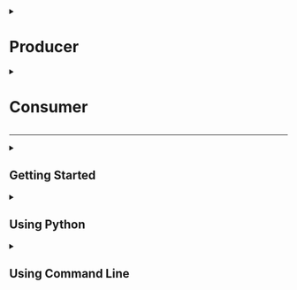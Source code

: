 <details>
  <summary><h1>Producer</h1></summary>
  
  <h3>Producers Influence Throughput via Partitions</h3>
  Producer client applications influence Kafka throughput scalability by distributing messages they produce across the available partitions assigned to the topic they are writing to.

  <br>

  <h4>Two Methods for Distributing Messages across Topic Partitions:</h4>
  <details>
    <summary><b>Message Key Hashing Algorithm</b></summary>
    <ul>
      <li><b>If a message key is specified</b> then the producer client performs a hash based calculation for aprtition assignment</li>
      <li>hash(key) % num partitions</li>
      <li>All messages that share the same key will be colocated in the same partition maintained in order of arrival to Kafka</li>
    </ul>
  </details>
  <details>
    <summary><b>Round Robin</b></summary>
    <ul>
      <li>If no message key is specified then the producer client distributes the messages it produces round robin style across the partitions</li>
    </ul>
  </details>
  
  <img src="./img/producer_high_level.png" title="Kafka Producer">

  <h3>Detailed Overview of Kafka Producer</h3>
  <img src="./img/producer_flow.png" title="Kafka Producer Overview">

  <li>By default, one record is sent at a time. ```batchsize``` can be changed to better utilize compute and network resources</li>
  
  <li>To prevent duplication of the same data due to Producer-Broker connection issues, set ```enable.idempotence``` = 1</li>
  
  <li>If data sequence is important, set ```max.in.inflight.request.per.connection``` = 1</li>
</details>

<details>
  <summary><h1>Consumer</h1></summary>
</details>

<hr>

<details>
  <summary><h2>Getting Started</h2></summary>  
  
  Within the directory:
  ### Start up docker-composer
  ```
  > docker-composer up -d
  ```
  ### Show state of composer
  ```
  > docker-compose ps
  ```
  ### Turn off docker environment
  ```
  > docker-composer down -v
  ```
</details>

<details>
  <summary><h2>Using Python</h2></summary>
  
  Start the Kafka Python file ```main.py``` using 
  ```
  > uvicorn main:app --reload
  ```
  
  Start a Consumer in a separate console
  ```
  > docker exec -it cli-tools kafka-console-consumer --bootstrap-server broker0:29092 --topic people.basic.python
  ```
  
  Calling a POST request configured in ```main.py```
  ```
  > http POST :8088/api/people count:=3
  ```
  The Consumer should should show any data if available.
</details>

<details>
  <summary><h2>Using Command Line</h2></summary>
  
  ### Topic Management via CLI within dockerized environment
  ```
  > docker-compose ps
  ```
  There should be a cli-tools container
  
  List Topics inside the Kafka environment
  ```
  > docker exec -it cli-tools kafka-topics --boostrap-server --list broker0:29092,broker1:29093,broker2:29094
  ```
  
  ### Create Topic
  Listing the partition and replication number will override the value specified inside the ```docker-composer.yml```
  ```
  > docker exec -it cli-tools kafka-topics --boostrap-server --create broker0:29092 --topic people --partitions 3 --replication-factor 3
  ```
  
  ### Describe Topics
  ```
  > docker exec -it cli-tools kafka-topics --boostrap-server --describe broker0:29092 --topic people
  ```
  
  ### Delete Topics 
  ```
  > docker exec -it cli-tools kafka-topics --boostrap-server --delete broker0:29092 --topic people
  ```
  
  ### Create Topic with different retention
  1 hour = 360000ms
  ```
  docker exec -it cli-tools kafka-topics --boostrap-server broker0:29092 --topic experiments --config rentention.ms=360000
  ```
  
  ### Describe configs
  ```
  > docker exec -it cli-tools kafka-configs --boostrap-server broker0:29092 --describe -- all --topic experiments
  ```
  
  ### Change Retention of a Topic
  Default retention periond is 2 weeks.
  ```
  > docker exec -it cli-tools kafka-configs --boostrap-server broker0:29092 --alter --entity-type topics --entity-name experiments --add-config retention.ms=500000
  ```
  
  ### Create compacted Topic 
  Topic name = experiments.latest (different name from experiments)
  ```
  > docker exec -it cli-tools kafka-topics --boostrap-server broker0:29092 --create --topic experiments.latest -config cleanup.policy=compact
  ```
  
  <hr>
  
  # Producer & Consumer API
  
  ### Start Producer
  ```
  > docker exec -it cli-tools kafka-console-producer --bootstrap-server broker0:29092 --topic people
  ```
  ### Start Consumer
  ```
  > docker exec -it cli-tools kafka-console-consumer --bootstrap-server broker0:29092 --topic people --from-beginning
  ```
  Within Producer CLI, try typing the following:
  ```
  > {"name":"Martin Fowler", "title":"Chief Scientist"}
  > {"name":"Zhamak Dehghani", "title":"Direct Tech Innovation"}
  ```
  The consumer CLI should reflect the changes accordingly.
  ```
  {"name":"Martin Fowler", "title":"Chief Scientist"}
  {"name":"Zhamak Dehghani", "title":"Direct Tech Innovation"}
  ```
  
  <br>
  
  <h3>Including Keys</h3>
  
  ### Start Producer
  ```
  > docker exec -it cli-tools kafka-console-producer --bootstrap-server broker0:29092 --topic people --property "parse.key=true" --property "key.separator=|"
  ```
  ### Start Consumer
  ```
  > docker exec -it cli-tools kafka-console-consumer --bootstrap-server broker0:29092 --topic people --from-beginning --property "print.key=true"
  ```
  Inputting key-value in the Producer will be as follows:
  ```
  > chief-scientist|{"name":"Martin Fowler", "title":"Chief Scientist"}
  > director-tech-innovation|{"name":"Zhamak Dehghani", "title":"Direct Tech Innovation"}
  ```
  The Consumer console will print the following:
  ```
  chief-scientist  {"name":"Martin Fowler", "title":"Chief Scientist"}
  director-tech-innvation  {"name":"Zhamak Dehghani", "title":"Direct Tech Innovation"}
  ```
</details>
